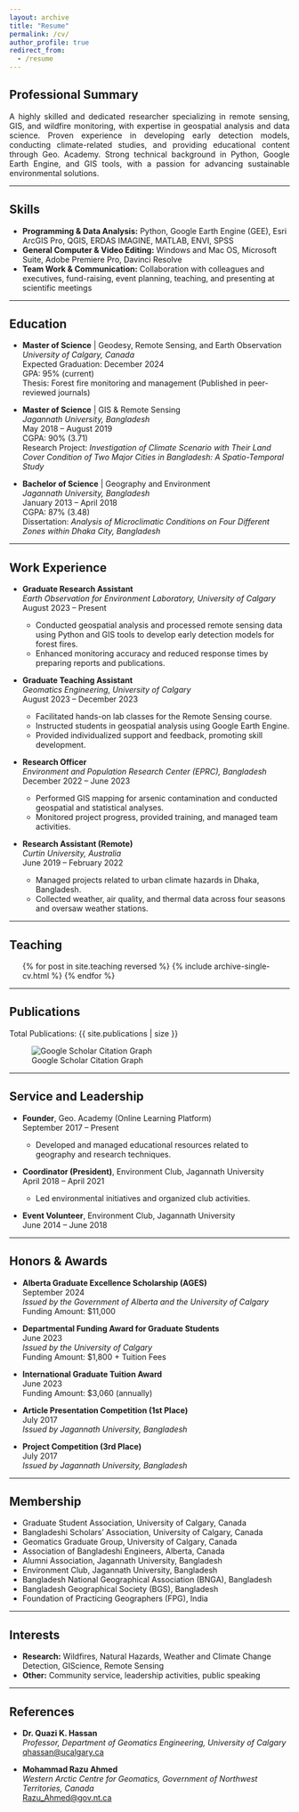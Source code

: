 ```yaml
---
layout: archive
title: "Resume"
permalink: /cv/
author_profile: true
redirect_from:
  - /resume
---
```


## Professional Summary

<p style="text-align: justify;">
A highly skilled and dedicated researcher specializing in remote sensing, GIS, and wildfire monitoring, with expertise in geospatial analysis and data science. Proven experience in developing early detection models, conducting climate-related studies, and providing educational content through Geo. Academy. Strong technical background in Python, Google Earth Engine, and GIS tools, with a passion for advancing sustainable environmental solutions.
</p>

---

## Skills

- **Programming & Data Analysis:** Python, Google Earth Engine (GEE), Esri ArcGIS Pro, QGIS, ERDAS IMAGINE, MATLAB, ENVI, SPSS  
- **General Computer & Video Editing:** Windows and Mac OS, Microsoft Suite, Adobe Premiere Pro, Davinci Resolve  
- **Team Work & Communication:** Collaboration with colleagues and executives, fund-raising, event planning, teaching, and presenting at scientific meetings  

---

## Education


- **Master of Science** | Geodesy, Remote Sensing, and Earth Observation  
  *University of Calgary, Canada*  
  Expected Graduation: December 2024  
  GPA: 95% (current)  
  Thesis: Forest fire monitoring and management (Published in peer-reviewed journals)



- **Master of Science** | GIS & Remote Sensing  
  *Jagannath University, Bangladesh*  
  May 2018 – August 2019  
  CGPA: 90% (3.71)  
  Research Project: *Investigation of Climate Scenario with Their Land Cover Condition of Two Major Cities in Bangladesh: A Spatio-Temporal Study*



- **Bachelor of Science** | Geography and Environment  
  *Jagannath University, Bangladesh*  
  January 2013 – April 2018  
  CGPA: 87% (3.48)  
  Dissertation: *Analysis of Microclimatic Conditions on Four Different Zones within Dhaka City, Bangladesh*


---

## Work Experience

- **Graduate Research Assistant**  
  *Earth Observation for Environment Laboratory, University of Calgary*  
  August 2023 – Present  
  - Conducted geospatial analysis and processed remote sensing data using Python and GIS tools to develop early detection models for forest fires.
  - Enhanced monitoring accuracy and reduced response times by preparing reports and publications.


- **Graduate Teaching Assistant**  
  *Geomatics Engineering, University of Calgary*  
  August 2023 – December 2023  
  - Facilitated hands-on lab classes for the Remote Sensing course.
  - Instructed students in geospatial analysis using Google Earth Engine.
  - Provided individualized support and feedback, promoting skill development.

- **Research Officer**  
  *Environment and Population Research Center (EPRC), Bangladesh*  
  December 2022 – June 2023  
  - Performed GIS mapping for arsenic contamination and conducted geospatial and statistical analyses.
  - Monitored project progress, provided training, and managed team activities.

- **Research Assistant (Remote)**  
  *Curtin University, Australia*  
  June 2019 – February 2022  
  - Managed projects related to urban climate hazards in Dhaka, Bangladesh.
  - Collected weather, air quality, and thermal data across four seasons and oversaw weather stations.


---

## Teaching
<ul>{% for post in site.teaching reversed %}
  {% include archive-single-cv.html %}
{% endfor %}</ul>

---
## Publications

<p>Total Publications: {{ site.publications | size }}</p>

<!-- Embedding Google Scholar Citation Graph -->
<figure>
  <img src="https://scholar.google.com/citations?view_op=graph&user=mB_32qkAAAAJ&hl=en" alt="Google Scholar Citation Graph" style="max-width: 100%; height: auto;">
  <figcaption>Google Scholar Citation Graph</figcaption>
</figure>


---

## Service and Leadership


- **Founder**, Geo. Academy (Online Learning Platform)  
  September 2017 – Present  
  - Developed and managed educational resources related to geography and research techniques.


- **Coordinator (President)**, Environment Club, Jagannath University  
  April 2018 – April 2021  
  - Led environmental initiatives and organized club activities.

- **Event Volunteer**, Environment Club, Jagannath University  
  June 2014 – June 2018  

---

## Honors & Awards


- **Alberta Graduate Excellence Scholarship (AGES)**  
  September 2024  
  *Issued by the Government of Alberta and the University of Calgary*  
  Funding Amount: $11,000

- **Departmental Funding Award for Graduate Students**  
  June 2023  
  *Issued by the University of Calgary*  
  Funding Amount: $1,800 + Tuition Fees

- **International Graduate Tuition Award**  
  June 2023  
  Funding Amount: $3,060 (annually)

- **Article Presentation Competition (1st Place)**  
  July 2017  
  *Issued by Jagannath University, Bangladesh*  

- **Project Competition (3rd Place)**  
  July 2017  
  *Issued by Jagannath University, Bangladesh*

---

## Membership

- Graduate Student Association, University of Calgary, Canada  
- Bangladeshi Scholars’ Association, University of Calgary, Canada  
- Geomatics Graduate Group, University of Calgary, Canada  
- Association of Bangladeshi Engineers, Alberta, Canada  
- Alumni Association, Jagannath University, Bangladesh  
- Environment Club, Jagannath University, Bangladesh  
- Bangladesh National Geographical Association (BNGA), Bangladesh  
- Bangladesh Geographical Society (BGS), Bangladesh  
- Foundation of Practicing Geographers (FPG), India

---

## Interests

- **Research:** Wildfires, Natural Hazards, Weather and Climate Change Detection, GIScience, Remote Sensing  
- **Other:** Community service, leadership activities, public speaking

---

## References

- **Dr. Quazi K. Hassan**  
  *Professor, Department of Geomatics Engineering, University of Calgary*  
  qhassan@ucalgary.ca  

- **Mohammad Razu Ahmed**  
  *Western Arctic Centre for Geomatics, Government of Northwest Territories, Canada*  
  Razu_Ahmed@gov.nt.ca
